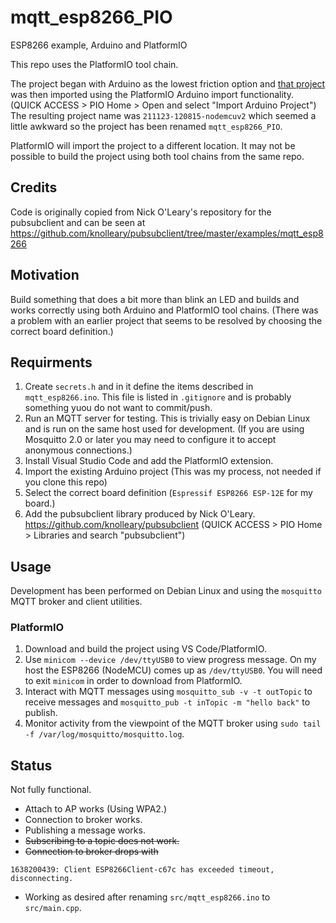 # mqtt_esp8266_PIO

ESP8266 example, Arduino and PlatformIO

This repo uses the PlatformIO tool chain.

The project began with Arduino as the lowest friction option and [that project](https://github.com/HankB/mqtt_esp8266) was then imported using the PlatformIO Arduino import functionality. (QUICK ACCESS > PIO Home > Open and select "Import Arduino Project") The resulting project name was `211123-120815-nodemcuv2` which seemed a little awkward so the project has been renamed `mqtt_esp8266_PIO`. 

PlatformIO will import the project to a different location. It may not be possible to build the project using both tool chains from the same repo.

## Credits

Code is originally copied from Nick O'Leary's repository for the pubsubclient and can be seen at https://github.com/knolleary/pubsubclient/tree/master/examples/mqtt_esp8266

## Motivation

Build something that does a bit more than blink an LED and builds and works correctly using both Arduino and PlatformIO tool chains. (There was a problem with an earlier project that seems to be resolved by choosing the correct board definition.)

## Requirments

1. Create `secrets.h` and in it define the items described in `mqtt_esp8266.ino`. This file is listed in `.gitignore` and is probably something yuou do not want to commit/push.
1. Run an MQTT server for testing. This is trivially easy on Debian Linux and is run on the same host used for development. (If you are using Mosquitto 2.0 or later you may need to configure it to accept anonymous connections.)
1. Install Visual Studio Code and add the PlatformIO extension.
1. Import the existing Arduino project (This was my process, not needed if you clone this repo)
1. Select the correct board definition (`Espressif ESP8266 ESP-12E` for my board.)
1. Add the pubsubclient library produced by Nick O'Leary. <https://github.com/knolleary/pubsubclient> (QUICK ACCESS > PIO Home > Libraries and search "pubsubclient")

## Usage

Development has been performed on Debian Linux and using the `mosquitto` MQTT broker and client utilities.

### PlatformIO

1. Download and build the project using VS Code/PlatformIO. 
1. Use `minicom --device /dev/ttyUSB0` to view progress message. On my host the ESP8266 (NodeMCU) comes up as `/dev/ttyUSB0`. You will need to exit `minicom` in order to download from PlatformIO.
1. Interact with MQTT messages using `mosquitto_sub -v -t outTopic` to receive messages and `mosquitto_pub -t inTopic -m "hello back"` to publish. 
1. Monitor activity from the viewpoint of the MQTT broker using `sudo tail -f /var/log/mosquitto/mosquitto.log`.

## Status

Not fully functional.

* Attach to AP works (Using WPA2.)
* Connection to broker works.
* Publishing a message works.
* ~~Subscribing to a topic does not work.~~
* ~~Connection to broker drops with~~

```text
1638200439: Client ESP8266Client-c67c has exceeded timeout, disconnecting.
```

* Working as desired after renaming `src/mqtt_esp8266.ino` to `src/main.cpp`.
